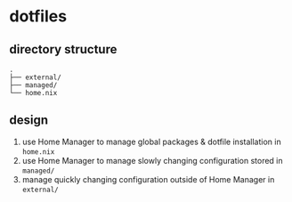# dotfiles

## directory structure

```
.
├── external/
├── managed/
└── home.nix
```

## design

1. use Home Manager to manage global packages & dotfile installation in `home.nix`
2. use Home Manager to manage slowly changing configuration stored in `managed/`
3. manage quickly changing configuration outside of Home Manager in `external/`

